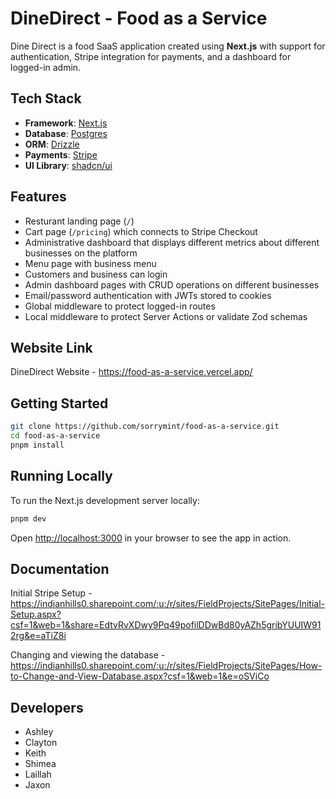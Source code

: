 # DineDirect - Food as a Service

Dine Direct is a food SaaS application created using **Next.js** with support for authentication, Stripe integration for payments, and a dashboard for logged-in admin.

## Tech Stack

- **Framework**: [Next.js](https://nextjs.org/)
- **Database**: [Postgres](https://www.postgresql.org/)
- **ORM**: [Drizzle](https://orm.drizzle.team/)
- **Payments**: [Stripe](https://stripe.com/)
- **UI Library**: [shadcn/ui](https://ui.shadcn.com/)

## Features

- Resturant landing page (`/`) 
- Cart page (`/pricing`) which connects to Stripe Checkout
- Administrative dashboard that displays different metrics about different businesses on the platform 
- Menu page with business menu
- Customers and business can login 
- Admin dashboard pages with CRUD operations on different businesses
- Email/password authentication with JWTs stored to cookies
- Global middleware to protect logged-in routes
- Local middleware to protect Server Actions or validate Zod schemas

## Website Link

DineDirect Website - https://food-as-a-service.vercel.app/

## Getting Started

```bash
git clone https://github.com/sorrymint/food-as-a-service.git
cd food-as-a-service
pnpm install
```

## Running Locally
To run the Next.js development server locally:

```bash
pnpm dev
```
Open [http://localhost:3000](http://localhost:3000) in your browser to see the app in action.

## Documentation

Initial Stripe Setup - https://indianhills0.sharepoint.com/:u:/r/sites/FieldProjects/SitePages/Initial-Setup.aspx?csf=1&web=1&share=EdtvRvXDwy9Pq49pofilDDwBd80yAZh5gribYUUIW912rg&e=aTiZ8i

Changing and viewing the database - https://indianhills0.sharepoint.com/:u:/r/sites/FieldProjects/SitePages/How-to-Change-and-View-Database.aspx?csf=1&web=1&e=oSViCo


## Developers

- Ashley
- Clayton
- Keith
- Shimea 
- Laillah 
- Jaxon
